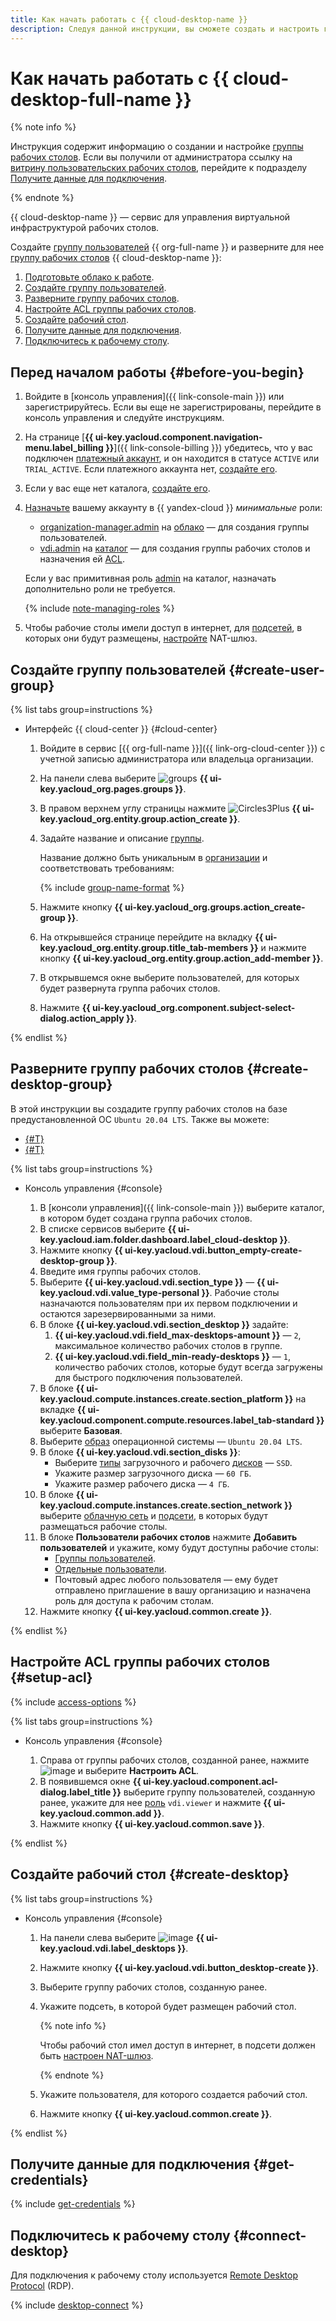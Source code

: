 ```yaml
---
title: Как начать работать с {{ cloud-desktop-name }}
description: Следуя данной инструкции, вы сможете создать и настроить группу рабочих столов.
---
```


# Как начать работать с {{ cloud-desktop-full-name }}

{% note info %}

Инструкция содержит информацию о создании и настройке [группы рабочих столов](concepts/desktops-and-groups.md). Если вы получили от администратора ссылку на [витрину пользовательских рабочих столов](concepts/showcase.md), перейдите к подразделу [Получите данные для подключения](#get-credentials).

{% endnote %}

{{ cloud-desktop-name }} — сервис для управления виртуальной инфраструктурой рабочих столов.

Создайте [группу пользователей](../organization/concepts/groups.md) {{ org-full-name }} и разверните для нее [группу рабочих столов](./concepts/desktops-and-groups.md) {{ cloud-desktop-name }}:

1. [Подготовьте облако к работе](#before-you-begin).
1. [Создайте группу пользователей](#create-user-group).
1. [Разверните группу рабочих столов](#create-desktop-group).
1. [Настройте ACL группы рабочих столов](#setup-acl).
1. [Создайте рабочий стол](#create-desktop).
1. [Получите данные для подключения](#get-credentials).
1. [Подключитесь к рабочему столу](#connect-desktop).

## Перед началом работы {#before-you-begin}

1. Войдите в [консоль управления]({{ link-console-main }}) или зарегистрируйтесь. Если вы еще не зарегистрированы, перейдите в консоль управления и следуйте инструкциям.
1. На странице [**{{ ui-key.yacloud.component.navigation-menu.label_billing }}**]({{ link-console-billing }}) убедитесь, что у вас подключен [платежный аккаунт](../billing/concepts/billing-account.md), и он находится в статусе `ACTIVE` или `TRIAL_ACTIVE`. Если платежного аккаунта нет, [создайте его](../billing/quickstart/index.md#create_billing_account).
1. Если у вас еще нет каталога, [создайте его](../resource-manager/operations/folder/create.md).
1. [Назначьте](../iam/operations/roles/grant.md) вашему аккаунту в {{ yandex-cloud }} _минимальные_ роли:
    * [organization-manager.admin](../organization/security/index.md#organization-manager-admin) на [облако](../resource-manager/concepts/resources-hierarchy.md#cloud) — для создания группы пользователей.
    * [vdi.admin](./security/index.md#vdi-admin) на [каталог](../resource-manager/concepts/resources-hierarchy.md#folder) — для создания группы рабочих столов и назначения ей [ACL](./concepts/acl.md).

    Если у вас примитивная роль [admin](../iam/roles-reference.md#admin) на каталог, назначать дополнительно роли не требуется.

    {% include [note-managing-roles](../_includes/mdb/note-managing-roles.md) %}

1. Чтобы рабочие столы имели доступ в интернет, для [подсетей](../vpc/concepts/network.md#subnet), в которых они будут размещены, [настройте](../vpc/operations/create-nat-gateway.md) NAT-шлюз.

## Создайте группу пользователей {#create-user-group}

{% list tabs group=instructions %}

- Интерфейс {{ cloud-center }} {#cloud-center}

  1. Войдите в сервис [{{ org-full-name }}]({{ link-org-cloud-center }}) с учетной записью администратора или владельца организации.

  1. На панели слева выберите ![groups](../_assets/console-icons/persons.svg) **{{ ui-key.yacloud_org.pages.groups }}**.

  1. В правом верхнем углу страницы нажмите ![Circles3Plus](../_assets/console-icons/circles-3-plus.svg) **{{ ui-key.yacloud_org.entity.group.action_create }}**.

  1. Задайте название и описание [группы](../organization/concepts/groups.md).

      Название должно быть уникальным в [организации](../overview/roles-and-resources.md) и соответствовать требованиям:

      {% include [group-name-format](../_includes/organization/group-name-format.md) %}

  1. Нажмите кнопку **{{ ui-key.yacloud_org.groups.action_create-group }}**.

  1. На открывшейся странице перейдите на вкладку **{{ ui-key.yacloud_org.entity.group.title_tab-members }}** и нажмите кнопку **{{ ui-key.yacloud_org.entity.group.action_add-member }}**.

  1. В открывшемся окне выберите пользователей, для которых будет развернута группа рабочих столов.

  1. Нажмите **{{ ui-key.yacloud_org.component.subject-select-dialog.action_apply }}**.

{% endlist %}

## Разверните группу рабочих столов {#create-desktop-group}

В этой инструкции вы создадите группу рабочих столов на базе предустановленной ОС `Ubuntu 20.04 LTS`. Также вы можете:

* [{#T}](operations/images/create-from-compute-linux.md)
* [{#T}](operations/images/create-from-windows.md)

{% list tabs group=instructions %}

- Консоль управления {#console}

  1. В [консоли управления]({{ link-console-main }}) выберите каталог, в котором будет создана группа рабочих столов.
  1. В списке сервисов выберите **{{ ui-key.yacloud.iam.folder.dashboard.label_cloud-desktop }}**.
  1. Нажмите кнопку **{{ ui-key.yacloud.vdi.button_empty-create-desktop-group }}**.
  1. Введите имя группы рабочих столов.
  1. Выберите **{{ ui-key.yacloud.vdi.section_type }}** — **{{ ui-key.yacloud.vdi.value_type-personal }}**. Рабочие столы назначаются пользователям при их первом подключении и остаются зарезервированными за ними.
  1. В блоке **{{ ui-key.yacloud.vdi.section_desktop }}** задайте:
     1. **{{ ui-key.yacloud.vdi.field_max-desktops-amount }}** — `2`, максимальное количество рабочих столов в группе.
     1. **{{ ui-key.yacloud.vdi.field_min-ready-desktops }}** — `1`, количество рабочих столов, которые будут всегда загружены для быстрого подключения пользователей.
  1. В блоке **{{ ui-key.yacloud.compute.instances.create.section_platform }}** на вкладке **{{ ui-key.yacloud.component.compute.resources.label_tab-standard }}** выберите **Базовая**.
  1. Выберите [образ](./concepts/images.md) операционной системы — `Ubuntu 20.04 LTS`.
  1. В блоке **{{ ui-key.yacloud.vdi.section_disks }}**:
      * Выберите [типы](../compute/concepts/disk.md#disks-types) загрузочного и рабочего [дисков](./concepts/disks.md) — `SSD`.
      * Укажите размер загрузочного диска — `60 ГБ`.
      * Укажите размер рабочего диска — `4 ГБ`.
  1. В блоке **{{ ui-key.yacloud.compute.instances.create.section_network }}** выберите [облачную сеть](../vpc/concepts/network.md#network) и [подсети](../vpc/concepts/network.md#subnet), в которых будут размещаться рабочие столы.
  1. В блоке **Пользователи рабочих столов** нажмите **Добавить пользователей** и укажите, кому будут доступны рабочие столы:
     * [Группы пользователей](../iam/concepts/access-control/public-group.md).
     * [Отдельные пользователи](../iam/concepts/users/accounts.md).
     * Почтовый адрес любого пользователя — ему будет отправлено приглашение в вашу организацию и назначена роль для доступа к рабочим столам.
  1. Нажмите кнопку **{{ ui-key.yacloud.common.create }}**.

{% endlist %}

## Настройте ACL группы рабочих столов {#setup-acl}

{% include [access-options](../_includes/cloud-desktop/access-options.md) %}

{% list tabs group=instructions %}

- Консоль управления {#console}

  1. Справа от группы рабочих столов, созданной ранее, нажмите ![image](../_assets/console-icons/ellipsis.svg) и выберите **Настроить ACL**.
  1. В появившемся окне **{{ ui-key.yacloud.component.acl-dialog.label_title }}** выберите группу пользователей, созданную ранее, укажите для нее [роль](./security/index.md#vdi-viewer) `vdi.viewer` и нажмите **{{ ui-key.yacloud.common.add }}**.
  1. Нажмите кнопку **{{ ui-key.yacloud.common.save }}**.

{% endlist %}

## Создайте рабочий стол {#create-desktop}

{% list tabs group=instructions %}

- Консоль управления {#console}

  1. На панели слева выберите ![image](../_assets/console-icons/display.svg) **{{ ui-key.yacloud.vdi.label_desktops }}**.
  1. Нажмите кнопку **{{ ui-key.yacloud.vdi.button_desktop-create }}**.
  1. Выберите группу рабочих столов, созданную ранее.
  1. Укажите подсеть, в которой будет размещен рабочий стол.

      {% note info %}

      Чтобы рабочий стол имел доступ в интернет, в подсети должен быть [настроен NAT-шлюз](../vpc/operations/create-nat-gateway.md).

      {% endnote %}

  1. Укажите пользователя, для которого создается рабочий стол.
  1. Нажмите кнопку **{{ ui-key.yacloud.common.create }}**.

{% endlist %}

## Получите данные для подключения {#get-credentials}

{% include [get-credentials](../_includes/cloud-desktop/get-credentials.md) %}

## Подключитесь к рабочему столу {#connect-desktop}

Для подключения к рабочему столу используется [Remote Desktop Protocol](https://ru.wikipedia.org/wiki/Remote_Desktop_Protocol) (RDP).

{% include [desktop-connect](../_includes/cloud-desktop/desktop-connect.md) %}
